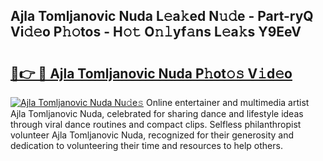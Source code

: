 ## Ajla Tomljanovic Nuda L𝚎a𝚔ed N𝚞𝚍e - Part-ryQ Vi𝚍𝚎o P𝚑𝚘tos - H𝚘𝚝 O𝚗𝚕yf𝚊ns L𝚎a𝚔s Y9EeV

# <h2><a href="http://kfcj56.oniu.top/?m=Ajla+Tomljanovic+Nuda">🔗👉 🔴 Ajla Tomljanovic Nuda P𝚑ot𝚘𝚜 V𝚒d𝚎o</a></h2>

[![Ajla Tomljanovic Nuda Nu𝚍e𝚜](https://i.imgur.com/0qMVB7G.gif)](http://kfcj56.oniu.top/?m=Ajla+Tomljanovic+Nuda)
Online entertainer and multimedia artist Ajla Tomljanovic Nuda, celebrated for sharing dance and lifestyle ideas through viral dance routines and compact clips. Selfless philanthropist volunteer Ajla Tomljanovic Nuda, recognized for their generosity and dedication to volunteering their time and resources to help others.  

